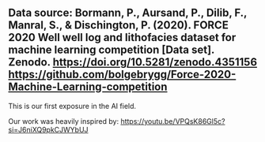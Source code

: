 Data source:
Bormann, P., Aursand, P., Dilib, F., Manral, S., & Dischington, P. (2020). FORCE 2020 Well well log and lithofacies dataset for machine learning competition [Data set]. Zenodo. https://doi.org/10.5281/zenodo.4351156
https://github.com/bolgebrygg/Force-2020-Machine-Learning-competition 
--------------
This is our first exposure in the AI field.

Our work was heavily inspired by: https://youtu.be/VPQsK86Gl5c?si=J6niXQ9pkCJWYbUJ



